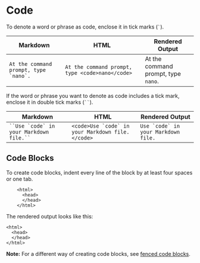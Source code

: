 <h1 class="page-header">Code</h1>

To denote a word or phrase as code, enclose it in tick marks (`` ` ``).

<table class="table table-bordered">
  <thead>
    <tr>
      <th>Markdown</th>
      <th>HTML</th>
      <th>Rendered Output</th>
    </tr>
  </thead>
  <tbody>
    <tr>
      <td><code class="highlighter-rouge">At the command prompt, type `nano`.</code></td>
      <td><code class="highlighter-rouge">At the command prompt, type &lt;code&gt;nano&lt;/code&gt; </code></td>
      <td>At the command prompt, type <code class="highlighter-rouge">nano</code>.</td>
    </tr>
  </tbody>
</table>

If the word or phrase you want to denote as code includes a tick mark, enclose it in double tick marks (<code>``</code>).

<table class="table table-bordered">
  <thead>
    <tr>
      <th>Markdown</th>
      <th>HTML</th>
      <th>Rendered Output</th>
    </tr>
  </thead>
  <tbody>
    <tr>
      <td><code>``Use `code` in your Markdown file.``</code></td>
      <td><code class="highlighter-rouge">&lt;code&gt;Use `code` in your Markdown file.&lt;/code&gt;</code></td>
      <td><code>Use `code` in your Markdown file.</code></td>
    </tr>
  </tbody>
</table>

## Code Blocks

To create code blocks, indent every line of the block by at least four spaces or one tab.

```
    <html>
      <head>
      </head>
    </html>
```

The rendered output looks like this:

    <html>
      <head>
      </head>
    </html>

<div class="alert alert-info">
  <i class="fa fa-info-circle" aria-hidden="true"></i> <strong>Note:</strong> For a different way of creating code blocks, see <a href="#fenced-code-blocks">fenced code blocks</a>.
</div>
